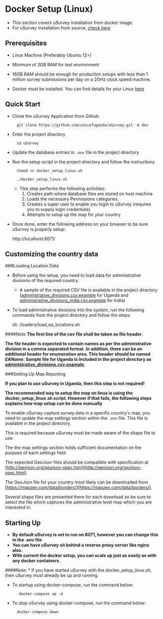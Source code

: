 Docker Setup (Linux)
===================

* This section covers uSurvey installation from docker image. 
* For uSurvey installation from source, [check here](./installation.md)


Prerequisites
------------- 

* Linux Machine (Preferably Ubuntu 12+)

* Minimum of 2GB RAM for test environment 

* 16GB RAM should be enough for production setups with less than 1 million survey submissions per day on a 2GHz clock speed machine.

* Docker must be installed. You can find details for your Linux [here](https://docs.docker.com/engine/installation/)


Quick Start
-----------

* Clone the uSurvey Application from Github 

        git clone https://github.com/unicefuganda/uSurvey.git -b dev


* Enter the project directory 

        cd uSurvey

* Update the database entries in ``.env`` file in the project directory
        
* Run the setup script in the project directory and follow the instructions

        chmod +x docker_setup_linux.sh

        ./docker_setup_linux.sh
        

    * This step performs the following activities:
        1. Creates path where database files are stored on host machine
        2. Loads the necessary Permissions categories.
        3. Creates a super user to enable you login to uSurvey (requires you to supply login credentials)
        4. Attempts to setup up the map for your country

* Once done, enter the following address on your browser to be sure uSurvey is properly setup:
    
    
    http://localhost:8071/



Customizing the country data
----------------------------
       
###Loading Location Data
       
* Before using the setup, you need to load data for administrative divisions of the required country.

    * A sample of the required CSV file is available in the project directory ([administrative_divisions.csv.example](./administrative_divisions.csv.example) for Uganda and [administrative_divisions_india.csv.example](./administrative_divisions_india.csv.example) for India)

* To load administrative divisions into the system, run the following commands from the project directory and follow the steps:    


    sh ./loaders/load_ea_locations.sh

####Note
**The first line of the csv file shall be taken as file header.** 

**The file header is expected to contain names as per the administrative division in a comma separated format. In addition, there can be an additional header for enumeration area. This header should be named *EAName*. Sample file for Uganda is included in the project directory as [administrative_divisions.csv.example](./administrative_divisions.csv.example).**


###Setting Up Map Reporting

**If you plan to use uSurvey in Uganda, then this step is not required!**

**The recommended way to setup the map on linux is using the docker_setup_linux.sh script. However if that fails, the following steps explains how map setup can be done manually**

To enable uSurvey capture survey data in a specific country's map, you need to update the map settings section within the ``.env`` file. This file is available in the project directory.

This is required because uSurvey must be made aware of the shape file to use. 

The the map settings section holds sufficient documentation on the purpose of each settings field.

The expected GeoJson files should be compatible with specification at [http://geojson.org/geojson-spec.html](http://geojson.org/geojson-spec.html)

The GeoJson file for your country most likely can be downloaded from [https://mapzen.com/data/borders/](https://mapzen.com/data/borders/).

Several shape files are presented there for each download so be sure to select the file which captures the administrative level map which you are interested in.


Starting Up
-----------

* **By default uSurvey is set to run on 8071, however you can change this in the .env file**
* **You can have uSurvey sit behind a reverse proxy server like nginx also.**
* **With current the docker setup, you can scale up just as easily as with any docker containers.**

####Note:
    * If you have started uSurvey with the docker_setup_linux.sh, then uSurvey must already be up and running.

* To startup using docker-compose, run the command below:

         docker-compose up -d
        
* To stop uSurvey using docker-compose, run the command below:
        
        docker-compose down
